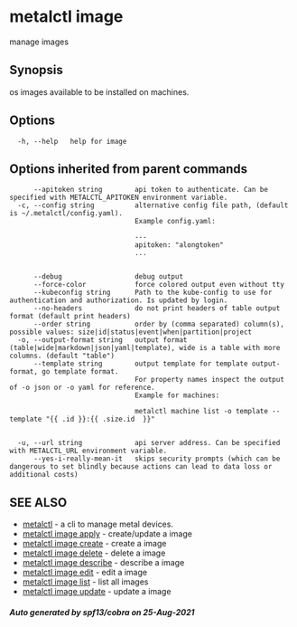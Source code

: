 # metalctl image

manage images

## Synopsis

os images available to be installed on machines.

## Options

```
  -h, --help   help for image
```

## Options inherited from parent commands

```
      --apitoken string        api token to authenticate. Can be specified with METALCTL_APITOKEN environment variable.
  -c, --config string          alternative config file path, (default is ~/.metalctl/config.yaml).
                               Example config.yaml:
                               
                               ---
                               apitoken: "alongtoken"
                               ...
                               
                               
      --debug                  debug output
      --force-color            force colored output even without tty
      --kubeconfig string      Path to the kube-config to use for authentication and authorization. Is updated by login.
      --no-headers             do not print headers of table output format (default print headers)
      --order string           order by (comma separated) column(s), possible values: size|id|status|event|when|partition|project
  -o, --output-format string   output format (table|wide|markdown|json|yaml|template), wide is a table with more columns. (default "table")
      --template string        output template for template output-format, go template format.
                               For property names inspect the output of -o json or -o yaml for reference.
                               Example for machines:
                               
                               metalctl machine list -o template --template "{{ .id }}:{{ .size.id  }}"
                               
                               
  -u, --url string             api server address. Can be specified with METALCTL_URL environment variable.
      --yes-i-really-mean-it   skips security prompts (which can be dangerous to set blindly because actions can lead to data loss or additional costs)
```

## SEE ALSO

* [metalctl](metalctl.md)	 - a cli to manage metal devices.
* [metalctl image apply](metalctl_image_apply.md)	 - create/update a image
* [metalctl image create](metalctl_image_create.md)	 - create a image
* [metalctl image delete](metalctl_image_delete.md)	 - delete a image
* [metalctl image describe](metalctl_image_describe.md)	 - describe a image
* [metalctl image edit](metalctl_image_edit.md)	 - edit a image
* [metalctl image list](metalctl_image_list.md)	 - list all images
* [metalctl image update](metalctl_image_update.md)	 - update a image

##### Auto generated by spf13/cobra on 25-Aug-2021
